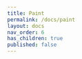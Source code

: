 ```yaml
---
title: Paint
permalink: /docs/paint
layout: docs
nav_order: 6
has_children: true
published: false
---
```

